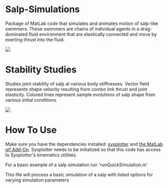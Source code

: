 # Salp-Simulations
Package of MatLab code that simulates and animates motion of salp-like swimmers.  These swimmers are chains of individual agents in a drag-dominated fluid environment that are elastically connected and move by exerting thrust into the fluid.

![](https://github.com/OSU-LRAM/Salp-Simulations-LRAM/blob/main/SalpAnimations/1_medLinks_cleanedUp.gif)

# Stability Studies

Studies joint stability of salp at various body stiffnesses.  Vector field represents shape velocity resulting from combo link thrust and joint elasticity.  Colored lines represent sample evolutions of salp shape from various initial conditions.

![](https://github.com/OSU-LRAM/Salp-Simulations/blob/main/SalpAnimations/Stability%20vs%20Stiffness.gif)

# How To Use

Make sure you have the dependencies installed: [sysplotter](https://github.com/OSU-LRAM/GeometricSystemPlotter) and [the MatLab gif Add-On](https://www.mathworks.com/matlabcentral/fileexchange/63239-gif).  Sysplotter needs to be initialized so that this code has access to Sysplotter's kinematics utilities.

For a basic example of a salp simulation run 'runQuickSimulation.m'

This file will process a basic simulation of a salp with listed options for varying simulation parameters

